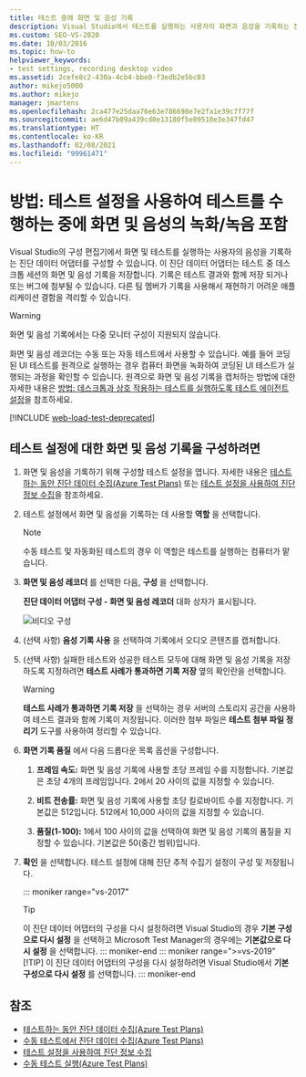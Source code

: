 ```yaml
---
title: 테스트 중에 화면 및 음성 기록
description: Visual Studio에서 테스트를 실행하는 사용자의 화면과 음성을 기록하는 진단 데이터 어댑터를 구성하는 방법을 알아봅니다.
ms.custom: SEO-VS-2020
ms.date: 10/03/2016
ms.topic: how-to
helpviewer_keywords:
- test settings, recording desktop video
ms.assetid: 2cefe8c2-430a-4cb4-bbe0-f3edb2e5bc03
author: mikejo5000
ms.author: mikejo
manager: jmartens
ms.openlocfilehash: 2ca477e25daa76e63e786698e7e2fa1e39c7f77f
ms.sourcegitcommit: ae6d47b09a439cd0e13180f5e89510e3e347fd47
ms.translationtype: HT
ms.contentlocale: ko-KR
ms.lasthandoff: 02/08/2021
ms.locfileid: "99961471"
---
```

# <a name="how-to-include-recordings-of-the-screen-and-voice-during-tests-using-test-settings"></a>방법: 테스트 설정을 사용하여 테스트를 수행하는 중에 화면 및 음성의 녹화/녹음 포함

Visual Studio의 구성 편집기에서 화면 및 테스트를 실행하는 사용자의 음성을 기록하는 진단 데이터 어댑터를 구성할 수 있습니다. 이 진단 데이터 어댑터는 테스트 중 데스크톱 세션의 화면 및 음성 기록을 저장합니다. 기록은 테스트 결과와 함께 저장 되거나 또는 버그에 첨부될 수 있습니다. 다른 팀 멤버가 기록을 사용해서 재현하기 어려운 애플리케이션 결함을 격리할 수 있습니다.

> [!WARNING]
> 화면 및 음성 기록에서는 다중 모니터 구성이 지원되지 않습니다.

화면 및 음성 레코더는 수동 또는 자동 테스트에서 사용할 수 있습니다. 예를 들어 코딩된 UI 테스트를 원격으로 실행하는 경우 컴퓨터 화면을 녹화하여 코딩된 UI 테스트가 실행되는 과정을 확인할 수 있습니다. 원격으로 화면 및 음성 기록을 캡처하는 방법에 대한 자세한 내용은 [방법: 데스크톱과 상호 작용하는 테스트를 실행하도록 테스트 에이전트 설정](../test/how-to-set-up-your-test-agent-to-run-tests-that-interact-with-the-desktop.md)을 참조하세요.

[!INCLUDE [web-load-test-deprecated](includes/web-load-test-deprecated.md)]

## <a name="to-configure-screen-and-voice-recording-for-your-test-settings"></a>테스트 설정에 대한 화면 및 음성 기록을 구성하려면

1. 화면 및 음성을 기록하기 위해 구성할 테스트 설정을 엽니다. 자세한 내용은 [테스트하는 동안 진단 데이터 수집(Azure Test Plans)](/azure/devops/test/collect-diagnostic-data?view=vsts&preserve-view=true) 또는 [테스트 설정을 사용하여 진단 정보 수집](../test/collect-diagnostic-information-using-test-settings.md)을 참조하세요.

2. 테스트 설정에서 화면 및 음성을 기록하는 데 사용할 **역할** 을 선택합니다.

    > [!NOTE]
    > 수동 테스트 및 자동화된 테스트의 경우 이 역할은 테스트를 실행하는 컴퓨터가 맡습니다.

3. **화면 및 음성 레코더** 를 선택한 다음, **구성** 을 선택합니다.

     **진단 데이터 어댑터 구성 - 화면 및 음성 레코더** 대화 상자가 표시됩니다.

     ![비디오 구성](../test/media/testsettingvideoconfiggdr.png)

4. (선택 사항) **음성 기록 사용** 을 선택하여 기록에서 오디오 콘텐츠를 캡처합니다.

5. (선택 사항) 실패한 테스트와 성공한 테스트 모두에 대해 화면 및 음성 기록을 저장하도록 지정하려면 **테스트 사례가 통과하면 기록 저장** 옆의 확인란을 선택합니다.

    > [!WARNING]
    > **테스트 사례가 통과하면 기록 저장** 을 선택하는 경우 서버의 스토리지 공간을 사용하여 테스트 결과와 함께 기록이 저장됩니다. 이러한 첨부 파일은 **테스트 첨부 파일 정리기** 도구를 사용하여 정리할 수 있습니다.

6. **화면 기록 품질** 에서 다음 드롭다운 목록 옵션을 구성합니다.

    1. **프레임 속도:** 화면 및 음성 기록에 사용할 초당 프레임 수를 지정합니다. 기본값은 초당 4개의 프레임입니다. 2에서 20 사이의 값을 지정할 수 있습니다.

    2. **비트 전송률:** 화면 및 음성 기록에 사용할 초당 킬로바이트 수를 지정합니다. 기본값은 512입니다. 512에서 10,000 사이의 값을 지정할 수 있습니다.

    3. **품질(1-100):** 1에서 100 사이의 값을 선택하여 화면 및 음성 기록의 품질을 지정할 수 있습니다. 기본값은 50(중간 범위)입니다.

7. **확인** 을 선택합니다. 테스트 설정에 대해 진단 추적 수집기 설정이 구성 및 저장됩니다.

    ::: moniker range="vs-2017"
    > [!TIP]
    > 이 진단 데이터 어댑터의 구성을 다시 설정하려면 Visual Studio의 경우 **기본 구성으로 다시 설정** 을 선택하고 Microsoft Test Manager의 경우에는 **기본값으로 다시 설정** 을 선택합니다.
    ::: moniker-end
    ::: moniker range=">=vs-2019"
    > [!TIP]
    > 이 진단 데이터 어댑터의 구성을 다시 설정하려면 Visual Studio에서 **기본 구성으로 다시 설정** 를 선택합니다.
    ::: moniker-end

## <a name="see-also"></a>참조

- [테스트하는 동안 진단 데이터 수집(Azure Test Plans)](/azure/devops/test/collect-diagnostic-data?view=vsts&preserve-view=true)
- [수동 테스트에서 진단 데이터 수집(Azure Test Plans)](/azure/devops/test/mtm/collect-more-diagnostic-data-in-manual-tests?view=vsts&preserve-view=true)
- [테스트 설정을 사용하여 진단 정보 수집](../test/collect-diagnostic-information-using-test-settings.md)
- [수동 테스트 실행(Azure Test Plans)](/azure/devops/test/run-manual-tests?view=vsts&preserve-view=true)